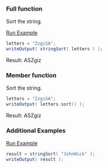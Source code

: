 ### Full function

Sort the string.

<a href="https://try.boxlang.io/?code=eJzLSS0pSS0qVrBVUIqqSs8MdlSy5iovyixJ9S8tKSgt0VAoLinKzEsPzi8CsnOgijUVNK25AFf1E6c%3D" target="_blank">Run Example</a>

```java
letters = "ZzgiSA";
writeOutput( stringSort( letters ) );

```

Result: ASZgiz

### Member function

Sort the string.


```java
letters = "ZzgiSA";
writeOutput( letters.sort() );

```

Result: ASZgiz

### Additional Examples

<a href="https://try.boxlang.io/?code=eJwrSi0uzSlRsFUoLinKzEsPzi8q0VBQ8srPyAvPTM5WUtC05iovyixJ9S8tKSgFShVB1AOFAVvME8Q%3D" target="_blank">Run Example</a>

```java
result = stringSort( "JohnWick" );
writeOutput( result );

```


